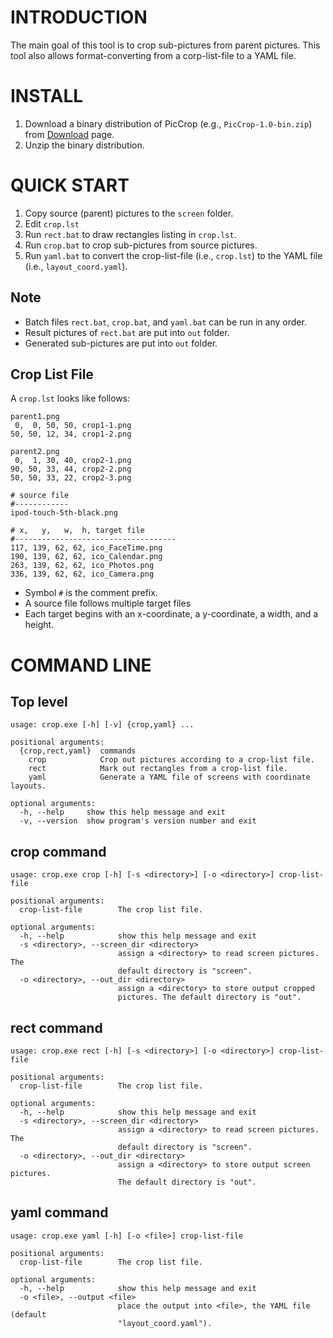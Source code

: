 # INTRODUCTION #

The main goal of this tool is to crop sub-pictures from parent pictures. This
tool also allows format-converting from a corp-list-file to a YAML file.


# INSTALL #

1. Download a binary distribution of PicCrop (e.g., `PicCrop-1.0-bin.zip`)
   from [Download](https://bitbucket.org/YorkJong/pypiccrop/downloads) page.
2. Unzip the binary distribution.


# QUICK START #

1. Copy source (parent) pictures to the `screen` folder.
2. Edit `crop.lst`
3. Run `rect.bat` to draw rectangles listing in `crop.lst`.
4. Run `crop.bat` to crop sub-pictures from source pictures.
5. Run `yaml.bat` to convert the crop-list-file (i.e., `crop.lst`) to the
   YAML file (i.e., `layout_coord.yaml`).

## Note ##
* Batch files `rect.bat`, `crop.bat`, and `yaml.bat` can be run in any order.
* Result pictures of `rect.bat` are put into `out` folder.
* Generated sub-pictures are put into `out` folder.

## Crop List File ##

A `crop.lst` looks like follows:
```
parent1.png
 0,  0, 50, 50, crop1-1.png
50, 50, 12, 34, crop1-2.png

parent2.png
 0,  1, 30, 40, crop2-1.png
90, 50, 33, 44, crop2-2.png
50, 50, 33, 22, crop2-3.png

# source file
#------------
ipod-touch-5th-black.png

# x,   y,   w,  h, target file
#------------------------------------
117, 139, 62, 62, ico_FaceTime.png
190, 139, 62, 62, ico_Calendar.png
263, 139, 62, 62, ico_Photos.png
336, 139, 62, 62, ico_Camera.png
```
* Symbol `#` is the comment prefix.
* A source file follows multiple target files
* Each target begins with an x-coordinate, a y-coordinate, a width, and a height.


# COMMAND LINE #
## Top level ##
```
usage: crop.exe [-h] [-v] {crop,yaml} ...

positional arguments:
  {crop,rect,yaml}  commands
    crop            Crop out pictures according to a crop-list file.
    rect            Mark out rectangles from a crop-list file.
    yaml            Generate a YAML file of screens with coordinate layouts.

optional arguments:
  -h, --help     show this help message and exit
  -v, --version  show program's version number and exit
```

## crop command ##
```
usage: crop.exe crop [-h] [-s <directory>] [-o <directory>] crop-list-file

positional arguments:
  crop-list-file        The crop list file.

optional arguments:
  -h, --help            show this help message and exit
  -s <directory>, --screen_dir <directory>
                        assign a <directory> to read screen pictures. The
                        default directory is "screen".
  -o <directory>, --out_dir <directory>
                        assign a <directory> to store output cropped
                        pictures. The default directory is "out".
```

## rect command ##
```
usage: crop.exe rect [-h] [-s <directory>] [-o <directory>] crop-list-file

positional arguments:
  crop-list-file        The crop list file.

optional arguments:
  -h, --help            show this help message and exit
  -s <directory>, --screen_dir <directory>
                        assign a <directory> to read screen pictures. The
                        default directory is "screen".
  -o <directory>, --out_dir <directory>
                        assign a <directory> to store output screen pictures.
                        The default directory is "out".
```

## yaml command ##
```
usage: crop.exe yaml [-h] [-o <file>] crop-list-file

positional arguments:
  crop-list-file        The crop list file.

optional arguments:
  -h, --help            show this help message and exit
  -o <file>, --output <file>
                        place the output into <file>, the YAML file (default
                        "layout_coord.yaml").
```
